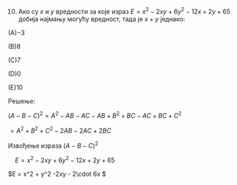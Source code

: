 10. Ако су $x$ и $y$ вредности за које израз $E = x^2 - 2xy + 6y^2 - 12x + 2y + 65$ добија најмању могућу вредност, тада је $x + y$ једнако:

(А)$-3$  

(B)$8$

(C)$7$

(D)$0$

(E)$10$


Решење:

$(A - B - C)^2 = A^2 -AB - AC -AB + B^2 +BC - AC + BC + C^2$

$= A^2 + B^2 + C^2 - 2AB - 2AC + 2BC$

Извођење израза $(A - B - C)^2$



$\ \ \ \ E = x^2 - 2xy + 6y^2 - 12x + 2y + 65$

$E = x^2 + y^2 -2xy - 2\cdot 6x $
